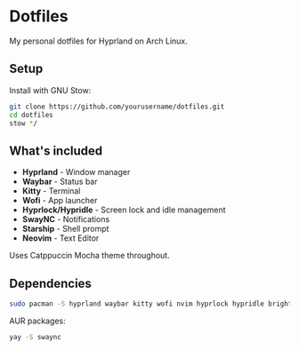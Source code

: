 # Dotfiles

My personal dotfiles for Hyprland on Arch Linux.

## Setup

Install with GNU Stow:

```bash
git clone https://github.com/yourusername/dotfiles.git
cd dotfiles
stow */
```

## What's included

- **Hyprland** - Window manager
- **Waybar** - Status bar
- **Kitty** - Terminal
- **Wofi** - App launcher
- **Hyprlock/Hypridle** - Screen lock and idle management
- **SwayNC** - Notifications
- **Starship** - Shell prompt
- **Neovim** - Text Editor

Uses Catppuccin Mocha theme throughout.

## Dependencies

```bash
sudo pacman -S hyprland waybar kitty wofi nvim hyprlock hypridle brightnessctl pulseaudio pavucontrol playerctl starship ttf-jetbrains-mono-nerd
```

AUR packages:
```bash
yay -S swaync
```
